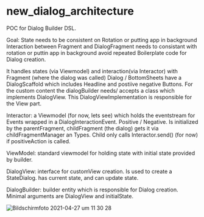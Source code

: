 # new_dialog_architecture
POC for Dialog Builder DSL. 

Goal:
State needs to be consistent on Rotation or putting app in background
Interaction between Fragment and DialogFragment needs to consistant with rotation or puttin app in background
avoid repeated Boilerplate code for Dialog creation.

It handles states (via Viewmodel) and interaction(via Interactor) with Fragment (where the dialog was called)
Dialog / BottomSheets have a DialogScaffold which includes Headline and postiive negative Buttons.
For the custom content the dialogBuilder needs/ accepts a class which implements DialogView. This DialogViewImplementation is responsible for the View part.

Interactor:
a Viewmodel (for now, lets see) which holds the eventstream for Events wrapped in a DialogInteractionEvent. Positive / Negative. Is initialized by the parentFragment, childFragment (the dialog) gets it via childFragmentManager an Types.
Child only calls Interactor.send() (for now) if positiveAction is called.

ViewModel:
standard viewmodel for holding state with initial state provided by builder.

DialogView:
interface for customView creation. Is used to create a StateDialog. has current state, and can update state.


DialogBuilder:
builder entity which is responsible for Dialog creation. Minimal arguments are DialogView and initialState.



![Bildschirmfoto 2021-04-27 um 11 30 28](https://user-images.githubusercontent.com/15572029/116221712-28479680-a74e-11eb-824f-a076c79c3e75.png)

